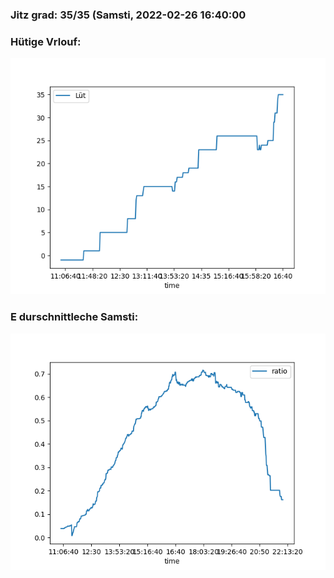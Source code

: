 ### Jitz grad: 35/35 (Samsti, 2022-02-26 16:40:00

### Hütige Vrlouf:
![Graph](Today.png)

### E durschnittleche Samsti:
![Graph](Samsti.png)